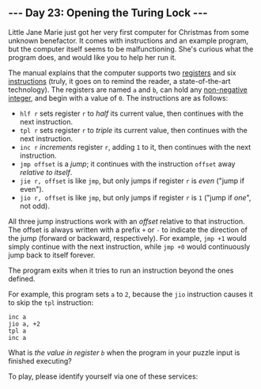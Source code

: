 <article class="day-desc"><h2>--- Day 23: Opening the Turing Lock ---</h2><p>Little Jane Marie just got her very first computer for Christmas from some <span title="Definitely not Wintermute.">unknown benefactor</span>.  It comes with instructions and an example program, but the computer itself seems to be malfunctioning.  She's curious what the program does, and would like you to help her run it.</p>
<p>The manual explains that the computer supports two <a href="https://en.wikipedia.org/wiki/Processor_register">registers</a> and six <a href="https://en.wikipedia.org/wiki/Instruction_set">instructions</a> (truly, it goes on to remind the reader, a state-of-the-art technology). The registers are named <code>a</code> and <code>b</code>, can hold any <a href="https://en.wikipedia.org/wiki/Natural_number">non-negative integer</a>, and begin with a value of <code>0</code>.  The instructions are as follows:</p>
<ul>
<li><code>hlf r</code> sets register <code>r</code> to <em>half</em> its current value, then continues with the next instruction.</li>
<li><code>tpl r</code> sets register <code>r</code> to <em>triple</em> its current value, then continues with the next instruction.</li>
<li><code>inc r</code> <em>increments</em> register <code>r</code>, adding <code>1</code> to it, then continues with the next instruction.</li>
<li><code>jmp offset</code> is a <em>jump</em>; it continues with the instruction <code>offset</code> away <em>relative to itself</em>.</li>
<li><code>jie r, offset</code> is like <code>jmp</code>, but only jumps if register <code>r</code> is <em>even</em> ("jump if even").</li>
<li><code>jio r, offset</code> is like <code>jmp</code>, but only jumps if register <code>r</code> is <code>1</code> ("jump if <em>one</em>", not odd).</li>
</ul>
<p>All three jump instructions work with an <em>offset</em> relative to that instruction.  The offset is always written with a prefix <code>+</code> or <code>-</code> to indicate the direction of the jump (forward or backward, respectively).  For example, <code>jmp +1</code> would simply continue with the next instruction, while <code>jmp +0</code> would continuously jump back to itself forever.</p>
<p>The program exits when it tries to run an instruction beyond the ones defined.</p>
<p>For example, this program sets <code>a</code> to <code>2</code>, because the <code>jio</code> instruction causes it to skip the <code>tpl</code> instruction:</p>
<pre><code>inc a
jio a, +2
tpl a
inc a
</code></pre>
<p>What is <em>the value in register <code>b</code></em> when the program in your puzzle input is finished executing?</p>
</article>
<p>To play, please identify yourself via one of these services:</p>
